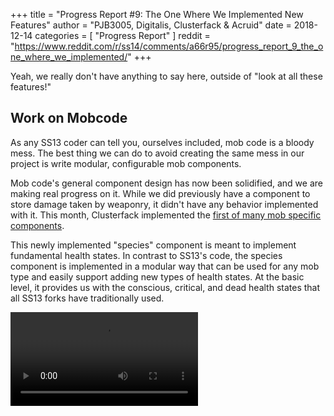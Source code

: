+++
title = "Progress Report #9: The One Where We Implemented New Features"
author = "PJB3005, Digitalis, Clusterfack & Acruid"
date = 2018-12-14
categories = [
        "Progress Report"
]
reddit = "https://www.reddit.com/r/ss14/comments/a66r95/progress_report_9_the_one_where_we_implemented/"
+++

Yeah, we really don't have anything to say here, outside of "look at all these features!"

<!--more-->

## Work on Mobcode

As any SS13 coder can tell you, ourselves included, mob code is a bloody mess. The best thing we can do to avoid creating the same mess in our project is write modular, configurable mob components.

Mob code's general component design has now been solidified, and we are making real progress on it. While we did previously have a component to store damage taken by weaponry, it didn't have any behavior implemented with it. This month, Clusterfack implemented the [first of many mob specific components](https://github.com/space-wizards/space-station-14-content/pull/130).

This newly implemented "species" component is meant to implement fundamental health states. In contrast to SS13's code, the species component is implemented in a modular way that can be used for any mob type and easily support adding new types of health states. At the basic level, it provides us with the conscious, critical, and dead health states that all SS13 forks have traditionally used.

<video src="/video/18_12_13-species.mp4" controls>

As you can see above, Clusterfack also provided us with the work to finally make a character window that combines information from multiple components for display to the user. Right now, it can be opened and closed with the "c" hotkey. This has made it trivial for us to later create additional components that have user interfaces shown to the character.

### The Future

Now that new character interfaces can easily be added to the character window, work has begun on additional mob based components for this month.

The initial plan includes creating a new "status effect" component. This component will visually represent the status effects that are currently being applied to a character, along with specific information about those status effects when any one of them is hovered over. At a basic level, this component includes status effects such as being stunned or weakened, and gives out information about which of them is being applied to you, and for how long (if applicable). This system is also planned to encompass SS13's extremely confusing "resist" system, by allowing you to resist out of individual status effects by clicking on them in the UI. Ever been on fire *and* cuffed, and then unable to stop, drop & roll because resist tries to uncuff first? This solves that.

## Verbs

Chances are, the first thing that goes through your head when you hear the word "verb" is "ugh", especially if you're an experienced SS13 coder. For those of you who don't know, in BYOND, verbs are the actions you see in the right click menu and the ugly panel above the chat, such as "Pick up" or "Eject". You'll have a hard time finding someone who actually likes the way they're implemented in BYOND: there are tons of issues with them from a user interaction standpoint and a code standpoint.

Thankfully, none of these issues with verbs are in their concept or unfixable. SS13 can't fix them because it's chained to BYOND, but we're not. Hell, in BYOND a lot of the right click lag is caused by verbs you *don't* have. We have no idea how this works either.

Our implementation of verbs so far is still minimal, ugly, and looks pretty much like SS13's does. And yes, we're keeping the regular right click menu.

Some servers, like TG, have recently added radial menus, which are a great addition that works around some of verbs' flaws in SS13. Hell, [PJB even pioneered them 2 years ago](/video/18_12_13-clockcult-radials.webm)! While they solve some of the glaring issues with BYOND's verbs implementation, they come with some of their own: they require artwork to make, have no consistent or obvious ordering, are really suited more towards analog joysticks on consoles, get really problematic when saturated with a lot of buttons, and so on. We might still see them in SS14 eventually. Not as a right click replacement, but as interfaces for objects that don't deserve a window (like the linked video).

With more effort that has not yet been done, classic right click menus will be perfect. We have to solve numerous challenges that SS13 hasn't even considered, but we can and will do it.

Consider one popular use case of right click menus: I want to eject the ID from my PDA. To do this, I have to cumbersomely go through the right click menu. SS13's workaround is to provide modifier-key shortcuts to these common actions, such as alt-clicking on the PDA to eject your ID. This is nice and all, but it's only useful if you actually know the shortcut in the first place. I'm too lazy to check TG at the moment, but I know that, historically, these shortcuts have been inconsistent and very poorly documented, if at all.

So what if, instead, alt-click is simply bound to a verb, and then you can see an icon indicating "this is bound to alt-click!" in the right click menu? You right click the PDA once, clearly see that you can alt click instead, and just naturally train yourself to use alt click later. Eventually, we could even make these shortcuts rebindable, and so on...! You may also realize that literally every GUI application ever does this, so.. yay for innovation.

Other object interactions, like "eject cell" for flashlights, have different text when the flashlight is already empty, and the verb is greyed out. By the way, we coded power cells and flashlights as an example of the verb system. Don't let your flashlight run out!

Of course, later on, verbs will become much more flexible. For example, things like the on-HUD action buttons such as "toggle jetpack" would be integrated into the verb system too.

## Notifications & Chat Usage

If you look at the screenshots we've shown so far, you'll notice that our chat box is tiny compared to SS13. Granted, none of us have actually touched the chat in ages, and we haven't put any thought into it yet outside of the technical backend.

In any case, we want to reduce the focus on the chat box. In SS13, tons of basic feedback goes into the chat with no consideration for whether it's actually appropriate there. I doubt I'm the only one who has trouble keeping an eye on chat throughout the round, because it's so often filled with useless messages. Sure, we all want feedback that we finished screwing in a window, but this shouldn't go into the chatbox, which is so far away from where your eyesight is usually trained. Some other messages also have their problems with filling up the chatbox, like attack logs. It's definitely hella convenient to have a permanent, flawless history to resolve whether Han shot first, but relying on our poor human memories is much more fun. Not to mention that having to *read a chat window to see who's attacking who* is just terrible. In SS14, chat will be primarily chatter, though we'll probably still have speech bubbles above peoples' heads when they talk.

So then how will we provide feedback for object interactions that isn't in the way, but is still obvious to the player? While reading [Factorio's 261st FFF](https://factorio.com/blog/post/fff-261), I saw exactly what needed to be done, and stole their idea of temporary hovering messages (scroll down to "Generic usability improvements"). Thanks, Factorio!

We can also provide audio feedback. While SS13 does this to some extent, it's not very reliable. Audio feedback is good, let's use it! *He says, unable to find any good audio samples*.

## Parallax

![Parallax is in](/images/post/pr_9/parallax.png)

## The Lobby & Rounds

We now have a lobby and round system!

Lobbies and round systems are necessary if we want to actually host a game server and playtest properly, so.. we have them now.

The first necessary step was to tear out and move around a bunch of engine crud. The engine had some leftover parts of the an old, barely functional lobby system, which were disabled for simplicity reasons when porting to Godot, but they weren't worth very much anyway. It complicated & slowed down the connection handshake if anything. All the round and lobby code has since been moved to be handled purely by content.

Implementing a basic content-side game ticker is also easy. If you're unaware, the game ticker keeps track of important state like "are we in the game, has the round ended, what's the game mode", etc... which was easy to implement. Not that we we have anything resembling *game modes* yet though, but still we can theoretically restart the round now and reset the map without restarting the server.

Designing the lobby UI though? Now that sure was something. SS13's lobby isn't exactly amazing, and we have the opportunity to turn it on its head, so we took it.

While a bare bones lobby is already implemented in code, it's mostly just the chat box and a ready button. So we'll show you the concept drawing instead.

![Lobby Concept Art](/images/post/pr_9/lobby-concept.png)

Most things in that image should be self-explanatory. OOC at the bottom left, server name nicely visible at the top... I decided to reserve a small outer border for a parallax background image, to make things look pretty. There's no massive meme lobby image, but there is a server info panel that servers will have a lot of fun customizing. Ideally, people would be able to see news and such in there too, like new changelog entries, announcements, polls, etc... We haven't bothered to fill in character creation itself yet, but we did reserve room for it.

You might've noticed the arrows in the middle of the image: the idea is that, by pressing some buttons, you'll be able to swap character creation and the server info menu. This way, there will be plenty of space for servers to show news and their own home-grown memes, but you still have a preview of your selected character slot while waiting for the round to start. And then when you want space for character creation again, you can easily swap back.

## Fun With Guns

Guns were lame. Less-so now that they're fully automatic. Or, well, at least the SMG is. Still nothing resembling ammunition or magazines though. Should be really easy to code though. Contributions welcome!

## Throwing

The ability to throw items out of your hand has now been added to the game, thanks to Acruid. The items are treated as physical objects and will collide with players and walls. Thrown items will damage objects they come into contact with, based of of the force of their collision. This means that a fast, heavy moving object like an iron ingot will do more damage to a player than a small object like a headset.

<video src="/video/18_12_13-throwing.mp4" controls>

Currently there is no concept of gravity on the station, which means that thrown items will continue to drift forever as if they are in open space. This will be changed once grid physics are improved and a gravity generator is added to the game. Also, as demonstrated in the video, items can currently open and pass through automatic doors. We are still deciding if this is going to stay in the game or not, and are open to suggestions about what you think.

## World Storage

SS13 definitely has an unique approach to lockers. When you open them everything tumbles out onto the floor, when you close them they suck everything back into themselves like a vortex. It's definitely a simple approach, and kinda necessary when you want to make interaction with the contents easy in the context of BYOND's limitations.

Our idea is to merge the code for backpacks and such with that for lockers. So you have to explicitly take items out with a menu. We believe it won't be clunky when eventually implemented well. All the open state sprites are still gonna stay though. Just like in Minecraft or whatever you'll be able to see when a locker is opened by somebody:

<video src="/video/18_12_14-storage.mp4" controls>

## IPv6 Networking Support

Just a minor thing: the netcode now transparently supports IPv6. Yay! If you don't know what that means then whatever. If you do then you'll realize that it really does not matter. It was fun to implement though.
